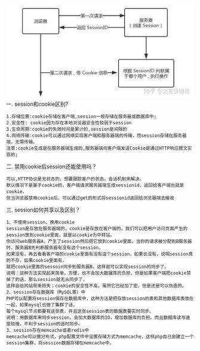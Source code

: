 
![cookie](https://github.com/goinghacker/images/blob/master/2.jpg)  
一. session和cookie区别?
    
    1.存储位置:cookie存储在客户端,session一般存储在服务器或数据库中;
    2.安全性: cookie因为存在本地浏览器安全性较弱于session
    3.生命周期:cookie的失效时间是累计的,session是间隔的
    4.网络传输:cookie可以通过网络实现客户端和服务器端的传输，而session存储在服务器端，无需传输。
    注意:cookie生成是在服务器端生成的,服务器端向客户端发送Cookie是通过HTTP响应报文实现的;
    

 
二. 禁用cookie后session还能使用吗？

    可以,HTTP协议是无状态的，想要跟踪客户的状态，会话机制来解决。
    默认情况下是基于cookie的，客户端请求服务器端生成sessionid，返回给客户端也就是cookie，
    但当浏览器禁用cookie后，可以通过get的形式将sessionid返回给浏览器端去接收
    
三. session如何共享以及区别？
    
    1、不使用session，换用cookie
    session是存放在服务器端的，cookie是存放在客户端的，我们可以把用户访问页面产生的session放到cookie里面，就是以cookie为中转站。
    你访问web服务器A，产生了session然后把它放到cookie里面，当你的请求被分配到B服务器时，服务器B先判断服务器有没有这个session，
    如果没有，再去看看客户端的cookie里面有没有这个session，如果也没有，说明session真的不存，如果cookie里面有，
    就把cookie里面的sessoin同步到服务器B，这样就可以实现session的同步了。
    说明：这种方法实现起来简单，方便，也不会加大数据库的负担，但是如果客户端把cookie禁掉了的话，那么session就无从同步了，
    这样会给网站带来损失；cookie的安全性不高，虽然它已经加了密，但是还是可以伪造的。
    2、session存在数据库（MySQL等）中
    PHP可以配置将session保存在数据库中，这种方法是把存放session的表和其他数据库表放在一起，如果mysql也做了集群了话，
    每个mysql节点都要有这张表，并且这张session表的数据表要实时同步。
    说明：用数据库来同步session，会加大数据库的IO，增加数据库的负担。而且数据库读写速度较慢，不利于session的适时同步。
    3、session存在memcache或者redis中
    memcache可以做分布式，php配置文件中设置存储方式为memcache，这样php自己会建立一个session集群，将session数据存储在memcache中。
